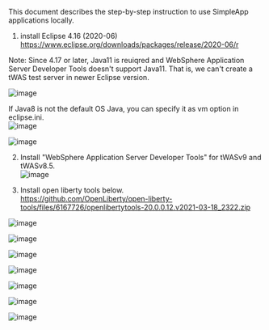 This document describes the step-by-step instruction to use SimpleApp applications locally.  

1. install Eclipse 4.16 (2020-06)  
https://www.eclipse.org/downloads/packages/release/2020-06/r  

Note: Since 4.17 or later, Java11 is reuiqred and WebSphere Application Server Developer Tools doesn't support Java11. That is, we can't create a tWAS test server in newer Eclipse version.  

![image](https://user-images.githubusercontent.com/22098113/113536907-2e949800-9612-11eb-9eb2-99d839069831.png)  

If Java8 is not the default OS Java, you can specify it as vm option in eclipse.ini.  
![image](https://user-images.githubusercontent.com/22098113/113536957-4f5ced80-9612-11eb-8afa-2c5802510a95.png)  

![image](https://user-images.githubusercontent.com/22098113/113537106-b11d5780-9612-11eb-9834-ea8f55c6ecaa.png)  



2. Install "WebSphere Application Server Developer Tools" for tWASv9 and tWASv8.5.  
![image](https://user-images.githubusercontent.com/22098113/113537227-fe99c480-9612-11eb-8901-852bc4ebb569.png)  


3. Install open liberty tools below.   
https://github.com/OpenLiberty/open-liberty-tools/files/6167726/openlibertytools-20.0.0.12.v2021-03-18_2322.zip  

![image](https://user-images.githubusercontent.com/22098113/113537545-f8f0ae80-9613-11eb-8105-e3c6e40767d5.png)  

![image](https://user-images.githubusercontent.com/22098113/113537667-4c62fc80-9614-11eb-88c0-1e35760c2f41.png)   

![image](https://user-images.githubusercontent.com/22098113/113541651-a0beaa00-961d-11eb-886a-6cc7bc259c03.png)

![image](https://user-images.githubusercontent.com/22098113/113542109-8507d380-961e-11eb-9f64-2819f5f56eff.png)


![image](https://user-images.githubusercontent.com/22098113/113542157-a668bf80-961e-11eb-8702-a89cd7e6e45b.png)

![image](https://user-images.githubusercontent.com/22098113/113542509-69e99380-961f-11eb-94d9-1adadfe8a50f.png)

![image](https://user-images.githubusercontent.com/22098113/113542555-81288100-961f-11eb-9a78-21c6f15c4660.png)







